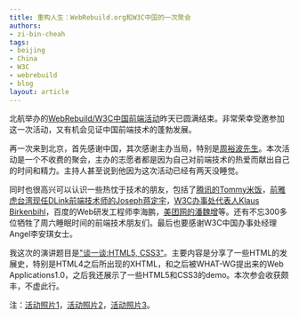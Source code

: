 ```yaml
---
title: 重构人生：WebRebuild.org和W3C中国的一次聚会
authors:
- zi-bin-cheah
tags:
- beijing
- China
- W3C
- webrebuild
- blog
layout: article
---
```

<p>
北航举办的<a href="http://webrebuild.org/y/beijing/2/">WebRebuild/W3C中国前端活动</a>昨天已圆满结束。非常荣幸受邀参加这一次活动，又有机会见证中国前端技术的蓬勃发展。
</p>
<p>
再一次来到北京，首先感谢中国，其次感谢主办当局，特别是<a href="http://www.webchina110.cn/">周裕波先生</a>。本次活动是一个不收费的聚会，主办的志愿者都是因为自己对前端技术的热爱而献出自己的时间和精力。主持人甚至说到他因为这次活动已经有两天没睡觉。
</p>
<p>
同时也很高兴可以认识一些热忱于技术的朋友，包括了<a href="http://www.tommyfan.com/">腾讯的Tommy米饭</a>，<a href="http://josephj.com/">前雅虎台湾现任DLink前端技术师的Joseph蒋定宇</a>，<a href="http://www.w3.org/People/Klaus/">W3C办事处代表人Klaus Birkenbihl</a>，百度的Web研发工程师李海鹏，<a href="http://panweizeng.com/">美团网的潘魏增</a>等。还有不忘300多位牺牲了周六睡眠时间的前端技术朋友们。最后也要感谢W3C中国办事处经理Angel李安琪女士。
</p>
<p>
我这次的演讲题目是<a href="http://www.slideshare.net/zibin/zibin-webrebuild-beijing">&quot;谈一谈:HTML5, CSS3&quot;</a>。主要内容是分享了一些HTML的发展史，特别是HTML4之后所出现的XHTML，和之后被WHAT-WG提出来的Web Applications1.0，之后我还展示了一些HTML5和CSS3的demo。本次参会收获颇丰，不虚此行。
</p>
注：<a href="http://www.douban.com/event/album/28163457/?start=0">活动照片1</a>，<a href="http://bbs.blueidea.com/thread-2992075-1-1.html">活动照片2</a>，<a href="http://www.douban.com/photos/album/30539339/">活动照片3</a>。
